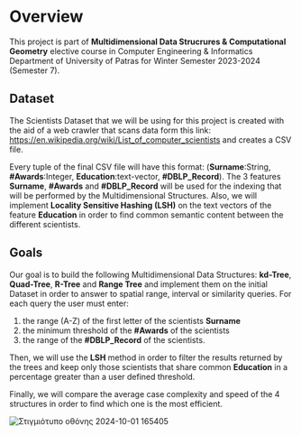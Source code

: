# Overview
This project is part of **Multidimensional Data Strucrures & Computational Geometry** elective course in Computer Engineering & Informatics Department of University of Patras for Winter Semester 2023-2024 (Semester 7).

## Dataset
The Scientists Dataset that we will be using for this project is created with the aid of a web crawler that scans data form this link: https://en.wikipedia.org/wiki/List_of_computer_scientists and creates a CSV file.

Every tuple of the final CSV file will have this format: (**Surname**:String, **#Awards**:Integer, **Education**:text-vector, **#DBLP_Record**). The 3 features **Surname**, **#Awards** and **#DBLP_Record** will be used for the indexing that will be performed by the Multidimensional Structures. Also, we will implement **Locality Sensitive Hashing (LSH)** on the text vectors of the feature **Education** in order to find common semantic content between the different scientists. 

## Goals
Our goal is to build the following Multidimensional Data Structures: **kd-Tree**, **Quad-Tree**, **R-Tree** and **Range Tree** and implement them on the initial Dataset in order to answer to spatial range, interval or similarity queries. For each query the user must enter:
1. the range (A-Z) of the first letter of the scientists **Surname**
2. the minimum threshold of the **#Awards** of the scientists
3. the range of the **#DBLP_Record** of the scientists.

Then, we will use the **LSH** method in order to filter the results returned by the trees and keep only those scientists that share common **Education** in a percentage greater than a user defined threshold.

Finally, we will compare the average case complexity and speed of the 4 structures in order to find which one is the most efficient.

![Στιγμιότυπο οθόνης 2024-10-01 165405](https://github.com/user-attachments/assets/ce8d2f0e-a551-4d02-9f9f-e76e6e3411f3)

